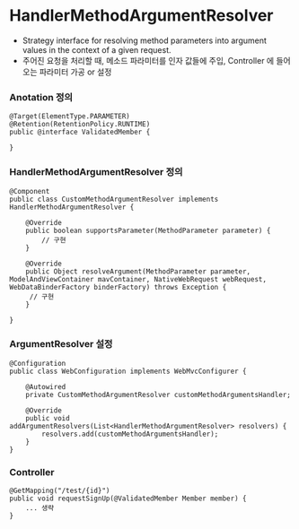 # HandlerMethodArgumentResolver

- Strategy interface for resolving method parameters into argument values in the context of a given request.
- 주어진 요청을 처리할 때, 메소드 파라미터를 인자 값들에 주입, Controller 에 들어오는 파라미터 가공 or 설정

### Anotation 정의
````
@Target(ElementType.PARAMETER)
@Retention(RetentionPolicy.RUNTIME)
public @interface ValidatedMember {

}
````

### HandlerMethodArgumentResolver 정의
````
@Component
public class CustomMethodArgumentResolver implements HandlerMethodArgumentResolver {

    @Override
    public boolean supportsParameter(MethodParameter parameter) {
        // 구현
    }

    @Override
    public Object resolveArgument(MethodParameter parameter, ModelAndViewContainer mavContainer, NativeWebRequest webRequest, WebDataBinderFactory binderFactory) throws Exception {
     // 구현
    }

}
````

### ArgumentResolver 설정
````
@Configuration
public class WebConfiguration implements WebMvcConfigurer {

    @Autowired
    private CustomMethodArgumentResolver customMethodArgumentsHandler;

    @Override
    public void addArgumentResolvers(List<HandlerMethodArgumentResolver> resolvers) {
        resolvers.add(customMethodArgumentsHandler);
    }
}
````

### Controller
````
@GetMapping("/test/{id}")
public void requestSignUp(@ValidatedMember Member member) {
    ... 생략
}
````